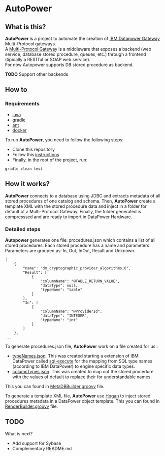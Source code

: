 # AutoPower

## What is this?
<b>AutoPower</b> is a project to automate the creation of [IBM Datapower Gateway](https://www-03.ibm.com/software/products/en/datapower-gateway) Multi-Protocol gateways.  
A [Multi-Protocol Gateway](https://www.ibm.com/support/knowledgecenter/SS9H2Y_6.0.1/com.ibm.dp.xg.doc/mpgw_wizard.html) is a middleware that exposes a backend (web service, database stored procedure, queues, etc.) through a frontend (tipically a RESTful or SOAP web service).  
For now Autopower supports DB stored procedure as backend.  

<b>TODO</b> Support other backends

## How to

### Requirements

* [java](https://java.com/en/)
* [gradle](https://gradle.org/)
* [ant](http://ant.apache.org/)
* [docker](https://www.docker.com/)

To run <b>AutoPower</b>, you need to follow the following steps:

* Clone this repository
* Follow this [instructions](docker/README.md)
* Finally, in the root of the project, run:

```
gradle clean test
```


## How it works?

<b>AutoPower</b> connects to a database using JDBC and extracts metadata of all stored procedures of one catalog and schema. Then, <b>AutoPower</b> create a template XML with the stored procedure data and inject in a folder for default of a Multi-Protocol Gateway. Finally, the folder generated is compresssed and are ready to import in DataPower Hardware.

### Detailed steps
<b>Autopower</b> generates one file: procedures.json which contains a list of all stored procedures. Each stored procedure has a name and parameters. Parameters are grouped as: In, Out, InOut, Result and Unknown.

```
[
    {
        "name": "dm_cryptographic_provider_algorithms;0",
        "Result": [
            {
                "columnName": "@TABLE_RETURN_VALUE",
                "dataType": null,
                "typeName": "table"
            }
        ],
        "In": [
            {
                "columnName": "@ProviderId",
                "dataType": "INTEGER",
                "typeName": "int"
            }
        ]
    },
...
```
To generate procedures.json file, <b>AutoPower</b> work on a file created for us :

* [typeNames.json](src/main/resources/typeNames.json). This was created starting a extension of IBM DataPower called [sql-execute](https://www.ibm.com/support/knowledgecenter/SS9H2Y_6.0.1/com.ibm.dp.xg.doc/sql-execute_element.html) for the mapping from SQL type names (according to IBM DataPower) to engine specific data types.
* [columnTypes.json](src/main/resources/columnTypes.json). This was created to map out the stored procedure with the values of default to replace their for understandable names.

This you can found in [MetaDBBuilder.groovy](src/main/groovy/MetaDBBuilder.groovy) file.

To generate a template XML file, <b>AutoPower</b> use [Hogan](https://github.com/plecong/Hogan.groovy) to inject stored procedures metadata in a DataPower object template. This you can found in [RenderBuilder.groovy](src/main/groovy/RenderBuilder.groovy) file.

## TODO
What is next? 

* Add support for Sybase
* Complementary README.md

